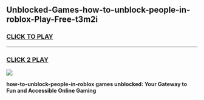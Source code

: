 
## Unblocked-Games-how-to-unblock-people-in-roblox-Play-Free-t3m2i
<h3>
<a href="https://premium76.site?title=how-to-unblock-people-in-roblox&ref=21A">CLICK TO PLAY</a></h3>
<hr>

<h3>
<a href="https://premium76.site?title=how-to-unblock-people-in-roblox&ref=21A">CLICK 2 PLAY</a>
  
</h3>

<a href="https://premium76.site?title=how-to-unblock-people-in-roblox&ref=21A"><img src="https://clearcache.store/games.png"></a>


**how-to-unblock-people-in-roblox games unblocked: Your Gateway to Fun and Accessible Online Gaming**

